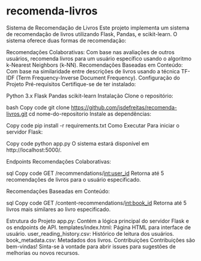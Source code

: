# recomenda-livros

Sistema de Recomendação de Livros
Este projeto implementa um sistema de recomendação de livros utilizando Flask, Pandas, e scikit-learn. O sistema oferece duas formas de recomendação:

Recomendações Colaborativas: Com base nas avaliações de outros usuários, recomenda livros para um usuário específico usando o algoritmo k-Nearest Neighbors (k-NN).
Recomendações Baseadas em Conteúdo: Com base na similaridade entre descrições de livros usando a técnica TF-IDF (Term Frequency-Inverse Document Frequency).
Configuração do Projeto
Pré-requisitos
Certifique-se de ter instalado:

Python 3.x
Flask
Pandas
scikit-learn
Instalação
Clone o repositório:

bash
Copy code
git clone https://github.com/jsdefreitas/recomenda-livros.git
cd nome-do-repositorio
Instale as dependências:

Copy code
pip install -r requirements.txt
Como Executar
Para iniciar o servidor Flask:

Copy code
python app.py
O sistema estará disponível em http://localhost:5000/.

Endpoints
Recomendações Colaborativas:

sql
Copy code
GET /recommendations/<int:user_id>
Retorna até 5 recomendações de livros para o usuário especificado.

Recomendações Baseadas em Conteúdo:

sql
Copy code
GET /content-recommendations/<int:book_id>
Retorna até 5 livros mais similares ao livro especificado.

Estrutura do Projeto
app.py: Contém a lógica principal do servidor Flask e os endpoints de API.
templates/index.html: Página HTML para interface de usuário.
user_reading_history.csv: Histórico de leitura dos usuários.
book_metadata.csv: Metadados dos livros.
Contribuições
Contribuições são bem-vindas! Sinta-se à vontade para abrir issues para sugestões de melhorias ou novos recursos.
